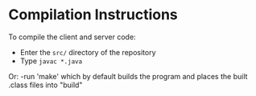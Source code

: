 # Compilation Instructions

To compile the client and server code:
 - Enter the `src/` directory of the repository
 - Type `javac *.java`

Or:
 -run 'make' which by default builds the program and places the built .class files into "build"
